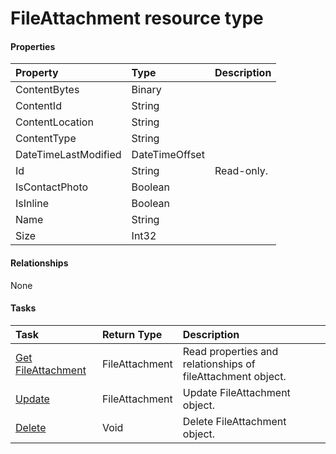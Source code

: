 # FileAttachment resource type



#### Properties
| Property	   | Type	|Description|
|:---------------|:--------|:----------|
|ContentBytes|Binary||
|ContentId|String||
|ContentLocation|String||
|ContentType|String||
|DateTimeLastModified|DateTimeOffset||
|Id|String| Read-only.|
|IsContactPhoto|Boolean||
|IsInline|Boolean||
|Name|String||
|Size|Int32||

#### Relationships
None


#### Tasks

| Task		   | Return Type	|Description|
|:---------------|:--------|:----------|
|[Get FileAttachment](../api/fileattachment_get.md) | FileAttachment |Read properties and relationships of fileAttachment object.|
|[Update](../api/fileattachment_update.md) | FileAttachment	|Update FileAttachment object. |
|[Delete](../api/fileattachment_delete.md) | Void	|Delete FileAttachment object. |
